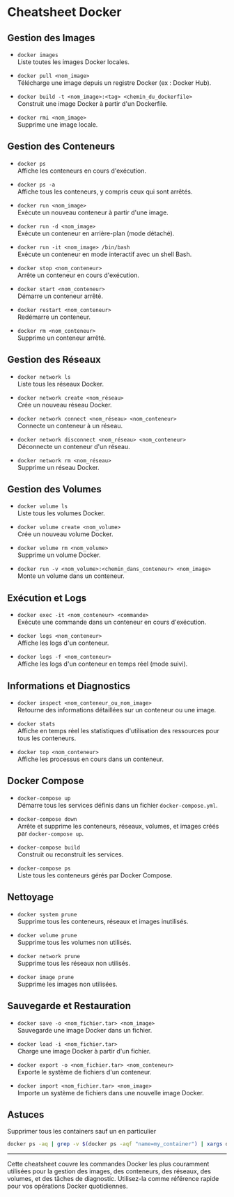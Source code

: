 # Cheatsheet Docker

## Gestion des Images

- `docker images`  
  Liste toutes les images Docker locales.

- `docker pull <nom_image>`  
  Télécharge une image depuis un registre Docker (ex : Docker Hub).

- `docker build -t <nom_image>:<tag> <chemin_du_dockerfile>`  
  Construit une image Docker à partir d'un Dockerfile.

- `docker rmi <nom_image>`  
  Supprime une image locale.

## Gestion des Conteneurs

- `docker ps`  
  Affiche les conteneurs en cours d'exécution.

- `docker ps -a`  
  Affiche tous les conteneurs, y compris ceux qui sont arrêtés.

- `docker run <nom_image>`  
  Exécute un nouveau conteneur à partir d'une image.

- `docker run -d <nom_image>`  
  Exécute un conteneur en arrière-plan (mode détaché).

- `docker run -it <nom_image> /bin/bash`  
  Exécute un conteneur en mode interactif avec un shell Bash.

- `docker stop <nom_conteneur>`  
  Arrête un conteneur en cours d'exécution.

- `docker start <nom_conteneur>`  
  Démarre un conteneur arrêté.

- `docker restart <nom_conteneur>`  
  Redémarre un conteneur.

- `docker rm <nom_conteneur>`  
  Supprime un conteneur arrêté.

## Gestion des Réseaux

- `docker network ls`  
  Liste tous les réseaux Docker.

- `docker network create <nom_réseau>`  
  Crée un nouveau réseau Docker.

- `docker network connect <nom_réseau> <nom_conteneur>`  
  Connecte un conteneur à un réseau.

- `docker network disconnect <nom_réseau> <nom_conteneur>`  
  Déconnecte un conteneur d'un réseau.

- `docker network rm <nom_réseau>`  
  Supprime un réseau Docker.

## Gestion des Volumes

- `docker volume ls`  
  Liste tous les volumes Docker.

- `docker volume create <nom_volume>`  
  Crée un nouveau volume Docker.

- `docker volume rm <nom_volume>`  
  Supprime un volume Docker.

- `docker run -v <nom_volume>:<chemin_dans_conteneur> <nom_image>`  
  Monte un volume dans un conteneur.

## Exécution et Logs

- `docker exec -it <nom_conteneur> <commande>`  
  Exécute une commande dans un conteneur en cours d'exécution.

- `docker logs <nom_conteneur>`  
  Affiche les logs d'un conteneur.

- `docker logs -f <nom_conteneur>`  
  Affiche les logs d'un conteneur en temps réel (mode suivi).

## Informations et Diagnostics

- `docker inspect <nom_conteneur_ou_nom_image>`  
  Retourne des informations détaillées sur un conteneur ou une image.

- `docker stats`  
  Affiche en temps réel les statistiques d'utilisation des ressources pour tous les conteneurs.

- `docker top <nom_conteneur>`  
  Affiche les processus en cours dans un conteneur.

## Docker Compose

- `docker-compose up`  
  Démarre tous les services définis dans un fichier `docker-compose.yml`.

- `docker-compose down`  
  Arrête et supprime les conteneurs, réseaux, volumes, et images créés par `docker-compose up`.

- `docker-compose build`  
  Construit ou reconstruit les services.

- `docker-compose ps`  
  Liste tous les conteneurs gérés par Docker Compose.

## Nettoyage

- `docker system prune`  
  Supprime tous les conteneurs, réseaux et images inutilisés.

- `docker volume prune`  
  Supprime tous les volumes non utilisés.

- `docker network prune`  
  Supprime tous les réseaux non utilisés.

- `docker image prune`  
  Supprime les images non utilisées.

## Sauvegarde et Restauration

- `docker save -o <nom_fichier.tar> <nom_image>`  
  Sauvegarde une image Docker dans un fichier.

- `docker load -i <nom_fichier.tar>`  
  Charge une image Docker à partir d'un fichier.

- `docker export -o <nom_fichier.tar> <nom_conteneur>`  
  Exporte le système de fichiers d'un conteneur.

- `docker import <nom_fichier.tar> <nom_image>`  
  Importe un système de fichiers dans une nouvelle image Docker.

## Astuces

Supprimer tous les containers sauf un en particulier

```bash
docker ps -aq | grep -v $(docker ps -aqf "name=my_container") | xargs docker rm
```

---

Cette cheatsheet couvre les commandes Docker les plus couramment utilisées pour la gestion des images, des conteneurs, des réseaux, des volumes, et des tâches de diagnostic. Utilisez-la comme référence rapide pour vos opérations Docker quotidiennes.
